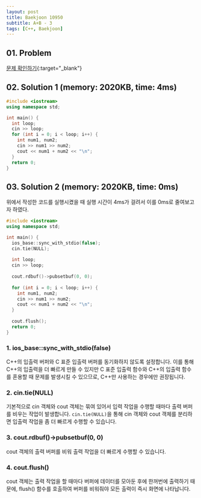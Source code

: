 ```yaml
---
layout: post
title: Baekjoon 10950
subtitle: A+B - 3
tags: [C++, Baekjoon]
---
```


## 01. Problem

[문제 확인하기](https://www.acmicpc.net/problem/10950){:target="_blank"}

## 02. Solution 1 (memory: 2020KB, time: 4ms)

```C++
#include <iostream>
using namespace std;

int main() {
  int loop;
  cin >> loop;
  for (int i = 0; i < loop; i++) {
    int num1, num2;
    cin >> num1 >> num2;
    cout << num1 + num2 << "\n";
  }
  return 0;
}
```

## 03. Solution 2 (memory: 2020KB, time: 0ms)

위에서 작성한 코드를 실행시켰을 때 실행 시간이 4ms가 걸려서 이를 0ms로 줄여보고자 하였다.

```C++
#include <iostream>
using namespace std;

int main() {
  ios_base::sync_with_stdio(false);
  cin.tie(NULL);
  
  int loop;
  cin >> loop;
  
  cout.rdbuf()->pubsetbuf(0, 0);
  
  for (int i = 0; i < loop; i++) {
    int num1, num2;
    cin >> num1 >> num2;
    cout << num1 + num2 << "\n";
  }
  
  cout.flush();
  return 0;
}
```

### 1. ios_base::sync_with_stdio(false)

C++의 입출력 버퍼와 C 표준 입출력 버퍼를 동기화하지 않도록 설정합니다. 이를 통해 C++의 입출력을 더 빠르게 만들 수 있지만 C 표준 입출력 함수와 C++의 입출력 함수를 혼용할 때 문제를 발생시킬 수 있으므로, C++만 사용하는 경우에만 권장됩니다.

### 2. cin.tie(NULL)

기본적으로 cin 객체와 cout 객체는 묶여 있어서 입력 작업을 수행할 때마다 출력 버퍼를 비우는 작업이 발생합니다. `cin.tie(NULL)`을 통해 cin 객체와 cout 객체를 분리하면 입출력 작업을 좀 더 빠르게 수행할 수 있습니다.

### 3. cout.rdbuf()->pubsetbuf(0, 0)

cout 객체의 출력 버퍼를 비워 출력 작업을 더 빠르게 수행할 수 있습니다.

### 4. cout.flush()

cout 객체는 출력 작업을 할 때마다 버퍼에 데이터를 모아둔 후에 한꺼번에 출력하기 때문에, flush() 함수를 호출하여 버퍼를 비워줘야 모든 출력이 즉시 화면에 나타납니다.
